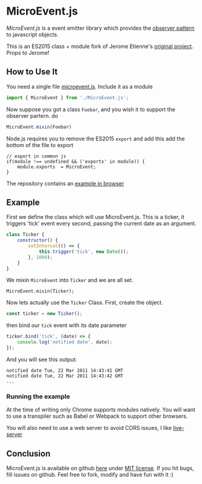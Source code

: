 # MicroEvent.js

_MicroEvent.js_ is a event emitter library which provides the
[observer pattern](http://en.wikipedia.org/wiki/Observer_pattern) to javascript objects.

This is an ES2015 class + module fork of Jerome Etienne's [original project](https://github.com/jeromeetienne/microevent.js). Props to Jerome!

## How to Use It

You need a single file [microevent.js](https://github.com/acarabott/microevent.js/raw/master/microevent.js).
Include it as a module

```js
import { MicroEvent } from './MicroEvent.js';
```

Now suppose you got a class `Foobar`, and you wish it to support the observer partern. do

```js
MicroEvent.mixin(Foobar)
```

Node.js requires you to remove the ES2015 `export` and add this add the bottom of the file to export

```
// export in common js
if(module !== undefined && ('exports' in module)) {
    module.exports  = MicroEvent;
}
```

The repository contains an [example in browser](https://github.com/acarabott/microevent.js/blob/master/examples/example.html)

## Example

First we define the class which will use MicroEvent.js. This is a ticker, it
triggers 'tick' event every second, passing the current date as an argument.

```js
class Ticker {
    constructor() {
        setInterval(() => {
            this.trigger('tick', new Date());
        }, 1000);
    }
}
```

We mixin `MicroEvent` into `Ticker` and we are all set.

```
MicroEvent.mixin(Ticker);
```

Now lets actually use the `Ticker` Class. First, create the object.

```js
const ticker = new Ticker();
```

then bind our `tick` event with its date parameter

```js
ticker.bind('tick', (date) => {
    console.log('notified date', date);
});
```

And you will see this output:

```
notified date Tue, 22 Mar 2011 14:43:41 GMT
notified date Tue, 22 Mar 2011 14:43:42 GMT
...
```

### Running the example

At the time of writing only Chrome supports modules natively. You will want to use a transpiler such as Babel or Webpack to support other browsers.

You will also need to use a web server to avoid CORS issues, I like [live-server](https://github.com/tapio/live-server)

## Conclusion

MicroEvent.js is available on github <a href='https://github.com/acarabott/microevent.js'>here</a>
under <a href='https://github.com/acarabott/microevent.js/blob/master/MIT-LICENSE.txt'>MIT license</a>.
If you hit bugs, fill issues on github.
Feel free to fork, modify and have fun with it :)
